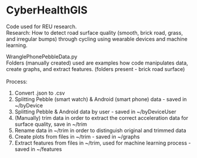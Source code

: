 # CyberHealthGIS
Code used for REU research. <br />
Research: How to detect road surface quality (smooth, brick road, grass, and irregular bumps) through cycling using wearable devices and machine learning.

WranglePhonePebbleData.py<br />
Folders (manually created) used are examples how code manipulates data, create graphs, and extract features.
(folders present - brick road surface)<br /><br />
Process:
1. Convert .json to .csv
2. Splitting Pebble (smart watch) & Android (smart phone) data - saved in ~/byDevice
3. Splitting Pebble & Android data by user - saved in ~/byDeviceUser
4. (Manually) trim data in order to extract the correct acceleration data for surface quality, save in ~/trim
5. Rename data in ~/trim in order to distinguish original and trimmed data
6. Create plots from files in ~/trim - saved in ~/graphs
7. Extract features from files in ~/trim, used for machine learning process - saved in ~/features

